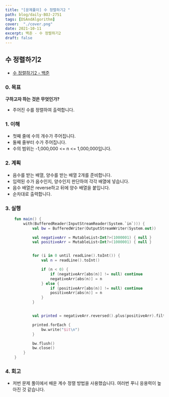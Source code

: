 ```yaml
---
title: "[문제풀이] 수 정렬하기2 "
path: blog/daily-BOJ-2751
tags: [DSAndAlgorithm]
cover:  "./cover.png"
date: 2021-10-11
excerpt: 백준 - 수 정렬하기2
draft: false
---
```



## 수 정렬하기2
* [수 정렬하기2  - 백준](https://www.acmicpc.net/problem/2751)

### 0. 목표 
**구하고자 하는 것은 무엇인가?**
- 주어진 수를 정렬하여 출력합니다.

### 1. 이해 
- 첫째 줄에 수의 개수가 주어집니다. 
- 둘째 줄부터 수가 주어집니다. 
- 수의 범위는 -1,000,000 <= n <= 1,000,000입니다. 


### 2. 계획

- 음수를 받는 배열, 양수를 받는 배열 2개를 준비합니다. 
- 입력된 수가 음수인지, 양수인지 판단하여 각각 배열에 넣습니다. 
- 음수 배열은 reverse하고 뒤에 양수 배열을 붙입니다. 
- 순차대로 출력합니다.

### 3. 실행
```kotlin
    fun main() {
        with(BufferedReader(InputStreamReader(System.`in`))) {
            val bw = BufferedWriter(OutputStreamWriter(System.out))

            val negativeArr = MutableList<Int?>(1000001) { null }
            val positiveArr = MutableList<Int?>(1000001) { null }


            for (i in 0 until readLine().toInt()) {
                val n = readLine().toInt()

                if (n < 0) {
                    if (negativeArr[abs(n)] != null) continue
                    negativeArr[abs(n)] = n
                } else {
                    if (positiveArr[abs(n)] != null) continue
                    positiveArr[abs(n)] = n
                }
            }


            val printed = negativeArr.reversed().plus(positiveArr).filterNotNull()

            printed.forEach {
                bw.write("$it\n")
            }

            bw.flush()
            bw.close()
        }
    }

```

### 4. 회고 

- 저번 문제 풀이에서 배운 계수 정렬 방법을 사용했습니다. 여러번 푸니 응용력이 높아진 것 같습니다. 

